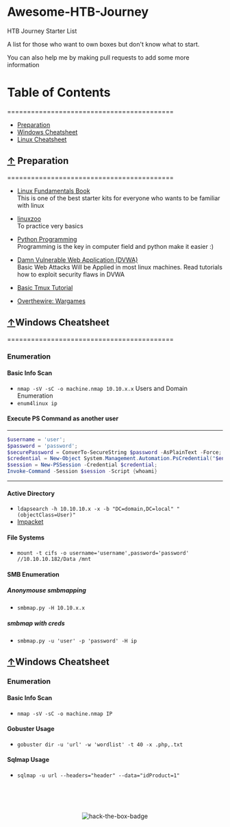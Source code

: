 # Awesome-HTB-Journey
HTB Journey Starter List <br/>

A list for those who want to own boxes but don't know what to start. <br/>

You can also help me by making pull requests to add some more information

# Table of Contents
==========================================
* [Preparation](#-preparation)
* [Windows Cheatsheet](#windows-cheatsheet)
* [Linux Cheatsheet](#linux-cheatsheet)

## [↑](#table-of-contents) Preparation
==========================================

* [Linux Fundamentals Book](https://www.google.com/url?sa=t&rct=j&q=&esrc=s&source=web&cd=1&cad=rja&uact=8&ved=2ahUKEwie1PuhlJDnAhXZZSsKHQfLBioQFjAAegQIBhAB&url=http%3A%2F%2Flinux-training.be%2Flinuxfun.pdf&usg=AOvVaw1x8_hp3Va5GA-f7IGeY4vv) <br/>
        This is one of the best starter kits for everyone who wants to be familiar with linux

* [linuxzoo](https://linuxzoo.net/) <br/>
        To practice very basics
 
* [Python Programming](https://www.tutorialspoint.com/python/index.htm) <br/>
        Programming is the key in computer field and python make it easier :)
* [Damn Vulnerable Web Application (DVWA)](http://www.dvwa.co.uk/) <br/>
        Basic Web Attacks Will be Applied in most linux machines. Read tutorials how to exploit security flaws in DVWA

* [Basic Tmux Tutorial](https://www.google.com/url?sa=t&rct=j&q=&esrc=s&source=web&cd=1&cad=rja&uact=8&ved=2ahUKEwjV0vykk5DnAhWfgUsFHWMXDmAQyCkwAHoECAsQBA&url=https%3A%2F%2Fwww.youtube.com%2Fwatch%3Fv%3DLqehvpe_djs&usg=AOvVaw2loDz-oLBjGTTkISmE5d6G)
* [Overthewire: Wargames](https://overthewire.org/wargames/)

## [↑](#table-of-contents)Windows Cheatsheet
==========================================
### Enumeration
#### Basic Info Scan
* `nmap -sV -sC -o machine.nmap 10.10.x.x`
Users and Domain Enumeration
* `enum4linux ip`<br/>

#### Execute PS Command as another user
---
```powershell
$username = 'user';
$password = 'password';
$securePassword = ConverTo-SecureString $password -AsPlainText -Force;
$credential = New-Object System.Management.Automation.PsCredential("$env:WORKGROUP\$username",$securePassword);
$session = New-PSSession -Credential $credential;
Invoke-Command -Session $session -Script {whoami}
```
---
#### Active Directory
* `ldapsearch -h 10.10.10.x -x -b "DC=domain,DC=local" "(objectClass=User)"`
* [Impacket](https://gist.github.com/TarlogicSecurity/2f221924fef8c14a1d8e29f3cb5c5c4a)
#### File Systems
* `mount -t cifs -o username='username',password='password' //10.10.10.182/Data /mnt`
#### SMB Enumeration

##### Anonymouse smbmapping
* `smbmap.py -H 10.10.x.x` 
##### smbmap with creds
* `smbmap.py -u 'user' -p 'password' -H ip`

## [↑](#table-of-contents)Windows Cheatsheet
### Enumeration
#### Basic Info Scan
* `nmap -sV -sC -o machine.nmap IP`

#### Gobuster Usage
* `gobuster dir -u 'url' -w 'wordlist' -t 40 -x .php,.txt`

#### Sqlmap Usage
* `sqlmap -u url --headers="header" --data="idProduct=1"`

<br/>
<br/>
<br/>
<p align="center">
    <img src='https://www.hackthebox.eu/badge/image/4314' alt='hack-the-box-badge'>
</p>

